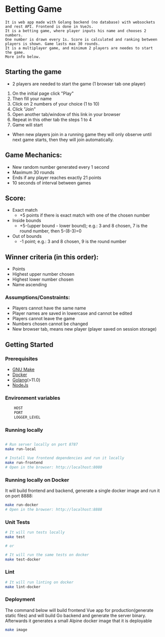 # Betting Game

	It is web app made with Golang backend (no database) with websockets and rest API. Frontend is done in VueJs.
	It is a betting game, where player inputs his name and chooses 2 numbers.
	One number is drawn every 1s. Score is calculated and ranking between players is shown. Game lasts max 30 rounds.
	It is a multiplayer game, and minimum 2 players are needes to start the game.
	More info below.

 <div>
    <h2>Starting the game</h2>
    <ul>
      <li>2 players are needed to start the game (1 browser tab one player)</li>
    </ul>
    <ol>
      <li>On the initial page click "Play"</li>
      <li>Then fill your name</li>
      <li>Click on 2 numbers of your choice (1 to 10)</li>
      <li>Click "Join"</li>
      <li>Open another tab/window of this link in your browser</li>
      <li>Repeat in this other tab the steps 1 to 4</li>
      <li>Game will start</li>
    </ol>
    <ul>
      <li>When new players join in a running game they will only observe until next game starts, then they will join automatically.</li>
    </ul>
    <h2>Game Mechanics:</h2>
    <ul>
      <li>New random number generated every 1 second</li>
      <li>Maximum 30 rounds</li>
      <li>Ends if any player reaches exactly 21 points</li>
      <li>10 seconds of interval between games</li>
    </ul>
    <h2>Score:</h2>
    <ul>
      <li>
        Exact match
        <ul>
          <li>+5 points if there is exact match with one of the chosen number</li>
        </ul>
      </li>
      <li>
        Inside bounds
        <ul>
          <li>+5-(upper bound - lower bound); e.g.: 3 and 8 chosen, 7 is the round number, then 5-(8-3)=0</li>
        </ul>
      </li>
      <li>
        Out of bounds
        <ul>
          <li>-1 point; e.g.: 3 and 8 chosen, 9 is the round number</li>
        </ul>
      </li>
    </ul>
    <h2>Winner criteria (in this order):</h2>
    <ul>
      <li>Points</li>
      <li>Highest upper number chosen</li>
      <li>Highest lower number chosen</li>
      <li>Name ascending</li>
    </ul>
</div>

### Assumptions/Constraints:
- Players cannot have the same name
- Player names are saved in lowercase and cannot be edited
- Players cannot leave the game
- Numbers chosen cannot be changed
- New browser tab, means new player (player saved on session storage)


## Getting Started

### Prerequisites

- [GNU Make](https://www.gnu.org/software/make/)
- [Docker](http://docker.com)
- [Golang](http://golang.org/)(>11.0)
- [NodeJs](http://nodejs.org)

### Environment variables

```bash
	HOST
	PORT
	LOGGER_LEVEL
```

### Running locally

```bash

# Run server locally on port 8787
make run-local

# Install Vue frontend dependencies and run it locally
make run-frontend
# Open in the browser: http://localhost:8080

```

### Running locally on Docker
It will build frontend and backend, generate a single docker image and run it on port 8888:
```bash
make run-docker
# Open in the browser: http://localhost:8888
```

### Unit Tests
```bash
# It will run tests locally
make test

# or

# It will run the same tests on docker
make test-docker
```

### Lint
```bash
# It will run linting on docker
make lint-docker
```


### Deployment
The command below will build frontend Vue app for production(generate static files) and will build Go backend and generate the server binary.
Afterwards it generates a small Alpine docker image that it is deployable
```bash
make image
```